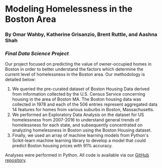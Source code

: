 # Modeling Homelessness in the Boston Area
### By Omar Wahby, Katherine Grisanzio, Brent Ruttle, and Aashna Shah
### *Final Data Science Project*

Our project focused on predicting the value of owner-occupied homes in Boston in order to better understand the factors which determine the current level of homelessness in the Boston area. Our methodology is detailed below:

1. We queried the pre-curated dataset of Boston Housing Data derived from information collected by the U.S. Census Service concerning housing in the area of Boston MA. The Boston housing data was collected in 1978 and each of the 506 entries represent aggregated data 14 features for homes from various suburbs in Boston, Massachusetts.
2. We performed an Exploratory Data Analysis on the dataset for US homelessness from 2007-2016 to understand general trends of homelessness for each state, and subsequently concentrated on analyzing homelessness in Boston using the Boston Housing dataset.
3. Finally, we used an array of machine learning models from Python's Scikit-learn machine learning library to develop a model that could predict Boston housing prices with 91% accuracy. 

Analyses were performed in Python. All code is available via our [GitHub repository](https://github.com/kbomar945/Boston-Homelessness).
